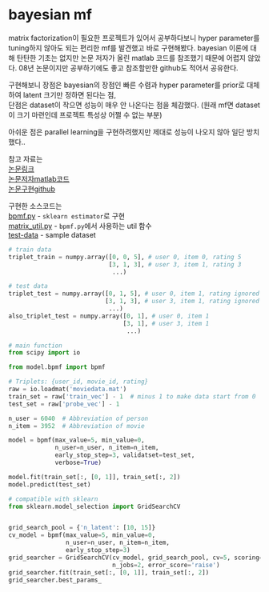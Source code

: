 # bayesian mf

matrix factorization이 필요한 프로젝트가 있어서 공부하다보니 hyper parameter를 tuning하지 않아도 되는
편리한 mf를 발견했고 바로 구현해봤다. 
bayesian 이론에 대해 탄탄한 기초는 없지만 논문 저자가 올린 matlab 코드를 참조했기 때문에 어렵지 않았다.
08년 논문이지만 공부하기에도 좋고 참조할만한 github도 적어서 공유한다.   
  
구현해보니 장점은 bayesian의 장점인 빠른 수렴과 hyper parameter를 prior로 대체하여 latent 크기만 정하면 된다는 점,  
단점은 dataset이 작으면 성능이 매우 안 나온다는 점을 체감했다. (원래 mf면 dataset이 크기 마련인데
프로젝트 특성상 어쩔 수 없는 부분)
  
아쉬운 점은 parallel learning을 구현하려했지만 제대로 성능이 나오지 않아 일단 방치했다..

참고 자료는  
[논문링크](https://www.cs.toronto.edu/~rsalakhu/papers/bpmf.pdf)  
[논문저자matlab코드](http://www.utstat.toronto.edu/~rsalakhu/code_BPMF/bayespmf.m)  
[논문구현github](https://github.com/LoryPack/BPMF)

구현한 소스코드는  
[bpmf.py](../images/bpmf.py) - `sklearn estimator`로 구현  
[matrix_util.py](../images/matrix_util.py) - `bpmf.py`에서 사용하는 util 함수  
[test-data](../images/moviedata.mat) - sample dataset

```python
# train data
triplet_train = numpy.array([0, 0, 5], # user 0, item 0, rating 5
                            [3, 1, 3], # user 3, item 1, rating 3
                             ...) 

# test data 
triplet_test = numpy.array([0, 1, 5], # user 0, item 1, rating ignored
                           [3, 1, 3], # user 3, item 1, rating ignored
                            ...) 
also_triplet_test = numpy.array([0, 1], # user 0, item 1
                                [3, 1], # user 3, item 1
                                 ...) 
```

```python
# main function
from scipy import io

from model.bpmf import bpmf

# Triplets: {user_id, movie_id, rating}
raw = io.loadmat('moviedata.mat')
train_set = raw['train_vec'] - 1  # minus 1 to make data start from 0
test_set = raw['probe_vec'] - 1

n_user = 6040  # Abbreviation of person
n_item = 3952  # Abbreviation of movie

model = bpmf(max_value=5, min_value=0,
             n_user=n_user, n_item=n_item,
             early_stop_step=3, validatset=test_set,
             verbose=True)

model.fit(train_set[:, [0, 1]], train_set[:, 2])
model.predict(test_set)

# compatible with sklearn
from sklearn.model_selection import GridSearchCV


grid_search_pool = {'n_latent': [10, 15]}
cv_model = bpmf(max_value=5, min_value=0,
                n_user=n_user, n_item=n_item,
                early_stop_step=3)
grid_searcher = GridSearchCV(cv_model, grid_search_pool, cv=5, scoring='neg_mean_absolute_error',
                             n_jobs=2, error_score='raise')
grid_searcher.fit(train_set[:, [0, 1]], train_set[:, 2])
grid_searcher.best_params_
```